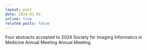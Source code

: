 ```yaml
---
layout: post
date: 2024-01-01
inline: true
related_posts: false
---
```


Four abstracts accepted to 2024 Society for Imaging Informatics in Medicine Annual Meeting Annual Meeting.
